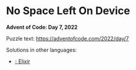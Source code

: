 # No Space Left On Device

**Advent of Code: Day 7, 2022**

Puzzle text: https://adventofcode.com/2022/day/7

Solutions in other languages:

- [💧 Elixir](../../../elixir/lib/2022/07_no_space_left_on_device)
